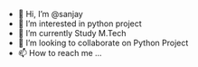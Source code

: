 - 👋 Hi, I’m @sanjay 
- 👀 I’m interested in python project
- 🌱 I’m currently Study M.Tech
- 💞️ I’m looking to collaborate on Python Project
- 📫 How to reach me ...

<!---
sanjaycms/sanjaycms is a ✨ special ✨ repository because its `README.md` (this file) appears on your GitHub profile.
You can click the Preview link to take a look at your changes.
--->
